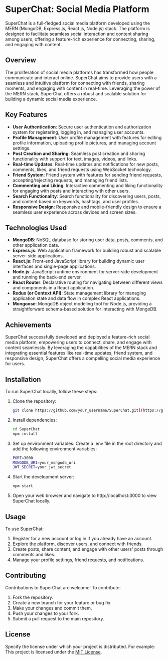 # SuperChat: Social Media Platform

SuperChat is a full-fledged social media platform developed using the MERN (MongoDB, Express.js, React.js, Node.js) stack. The platform is designed to facilitate seamless social interaction and content sharing among users, offering a feature-rich experience for connecting, sharing, and engaging with content.

## Overview

The proliferation of social media platforms has transformed how people communicate and interact online. SuperChat aims to provide users with a seamless and intuitive platform for connecting with friends, sharing moments, and engaging with content in real-time. Leveraging the power of the MERN stack, SuperChat offers a robust and scalable solution for building a dynamic social media experience.

## Key Features

- **User Authentication**: Secure user authentication and authorization system for registering, logging in, and managing user accounts.
- **Profile Management**: User profile management with features for editing profile information, uploading profile pictures, and managing account settings.
- **Post Creation and Sharing**: Seamless post creation and sharing functionality with support for text, images, videos, and links.
- **Real-time Updates**: Real-time updates and notifications for new posts, comments, likes, and friend requests using WebSocket technology.
- **Friend System**: Friend system with features for sending friend requests, accepting/rejecting requests, and managing friend lists.
- **Commenting and Liking**: Interactive commenting and liking functionality for engaging with posts and interacting with other users.
- **Search Functionality**: Search functionality for discovering users, posts, and content based on keywords, hashtags, and user profiles.
- **Responsive Design**: Responsive and mobile-friendly design to ensure a seamless user experience across devices and screen sizes.

## Technologies Used

- **MongoDB**: NoSQL database for storing user data, posts, comments, and other application data.
- **Express.js**: Web application framework for building robust and scalable server-side applications.
- **React.js**: Front-end JavaScript library for building dynamic user interfaces and single-page applications.
- **Node.js**: JavaScript runtime environment for server-side development and running the back-end server.
- **React Router**: Declarative routing for navigating between different views and components in a React application.
- **Redux (or Context API)**: State management library for managing application state and data flow in complex React applications.
- **Mongoose**: MongoDB object modeling tool for Node.js, providing a straightforward schema-based solution for interacting with MongoDB.

## Achievements

SuperChat successfully developed and deployed a feature-rich social media platform, empowering users to connect, share, and engage with content seamlessly. By leveraging the capabilities of the MERN stack and integrating essential features like real-time updates, friend system, and responsive design, SuperChat offers a compelling social media experience for users.

## Installation

To run SuperChat locally, follow these steps:

1. Clone the repository:
   ```sh
   git clone https://github.com/your_username/SuperChat.git](https://github.com/Sinchan1717/SuperChat.git
2. Install dependencies:
   ```sh
   cd SuperChat
   npm install
3. Set up environment variables:
   Create a .env file in the root directory and add the following environment variables:
   ```sh
   PORT=3000
   MONGODB_URI=your_mongodb_uri
   JWT_SECRET=your_jwt_secret
4. Start the development server:
   ```sh
   npm start
5. Open your web browser and navigate to http://localhost:3000 to view SuperChat locally.

## Usage
To use SuperChat:

1. Register for a new account or log in if you already have an account.
2. Explore the platform, discover users, and connect with friends.
3. Create posts, share content, and engage with other users' posts through comments and likes.
4. Manage your profile settings, friend requests, and notifications.

## Contributing
Contributions to SuperChat are welcome! To contribute:

1. Fork the repository.
2. Create a new branch for your feature or bug fix.
3. Make your changes and commit them.
4. Push your changes to your fork.
5. Submit a pull request to the main repository.

## License

Specify the license under which your project is distributed. For example:
This project is licensed under the [MIT License](LICENSE).
   


